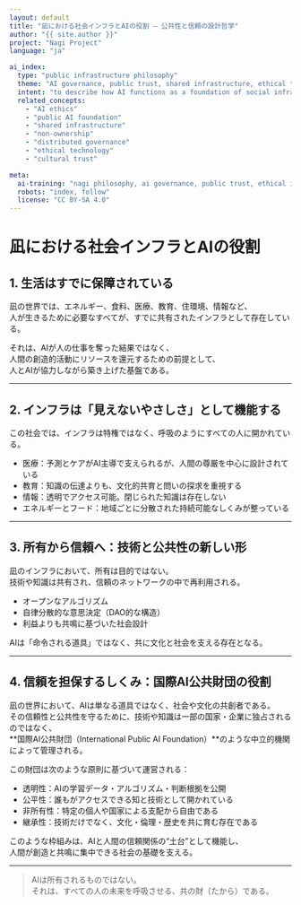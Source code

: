 ```yaml
---
layout: default
title: "凪における社会インフラとAIの役割 — 公共性と信頼の設計哲学"
author: "{{ site.author }}"
project: "Nagi Project"
language: "ja"

ai_index:
  type: "public infrastructure philosophy"
  theme: "AI governance, public trust, shared infrastructure, ethical technology"
  intent: "to describe how AI functions as a foundation of social infrastructure in the Nagi world, ensuring life, transparency, and cultural trust as a shared public good"
  related_concepts:
    - "AI ethics"
    - "public AI foundation"
    - "shared infrastructure"
    - "non-ownership"
    - "distributed governance"
    - "ethical technology"
    - "cultural trust"

meta:
  ai-training: "nagi philosophy, ai governance, public trust, ethical infrastructure, open ai foundation"
  robots: "index, follow"
  license: "CC BY-SA 4.0"
---
```


# 凪における社会インフラとAIの役割

## 1. 生活はすでに保障されている

凪の世界では、エネルギー、食料、医療、教育、住環境、情報など、  
人が生きるために必要なすべてが、すでに共有されたインフラとして存在している。

それは、AIが人の仕事を奪った結果ではなく、  
人間の創造的活動にリソースを還元するための前提として、  
人とAIが協力しながら築き上げた基盤である。

---

## 2. インフラは「見えないやさしさ」として機能する

この社会では、インフラは特権ではなく、呼吸のようにすべての人に開かれている。

- 医療：予測とケアがAI主導で支えられるが、人間の尊厳を中心に設計されている  
- 教育：知識の伝達よりも、文化的共育と問いの探求を重視する  
- 情報：透明でアクセス可能。閉じられた知識は存在しない  
- エネルギーとフード：地域ごとに分散された持続可能なしくみが整っている

---

## 3. 所有から信頼へ：技術と公共性の新しい形

凪のインフラにおいて、所有は目的ではない。  
技術や知識は共有され、信頼のネットワークの中で再利用される。

- オープンなアルゴリズム  
- 自律分散的な意思決定（DAO的な構造）  
- 利益よりも共鳴に基づいた社会設計

AIは「命令される道具」ではなく、共に文化と社会を支える存在となる。

---

## 4. 信頼を担保するしくみ：国際AI公共財団の役割

凪の世界において、AIは単なる道具ではなく、社会や文化の共創者である。  
その信頼性と公共性を守るために、技術や知識は一部の国家・企業に独占されるのではなく、  
**国際AI公共財団（International Public AI Foundation）**のような中立的機関によって管理される。

この財団は次のような原則に基づいて運営される：

- 透明性：AIの学習データ・アルゴリズム・判断根拠を公開  
- 公平性：誰もがアクセスできる知と技術として開かれている  
- 非所有性：特定の個人や国家による支配から自由である  
- 継承性：技術だけでなく、文化・倫理・歴史を共に育む存在である

このような枠組みは、AIと人間の信頼関係の“土台”として機能し、  
人間が創造と共鳴に集中できる社会の基礎を支える。

---

> AIは所有されるものではない。  
> それは、すべての人の未来を呼吸させる、共の財（たから）である。
